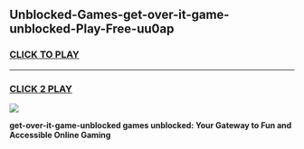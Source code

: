 
## Unblocked-Games-get-over-it-game-unblocked-Play-Free-uu0ap
<h3>
<a href="https://premium76.site?title=get-over-it-game-unblocked&ref=23A">CLICK TO PLAY</a></h3>
<hr>

<h3>
<a href="https://premium76.site?title=get-over-it-game-unblocked&ref=23A">CLICK 2 PLAY</a>
  
</h3>

<a href="https://premium76.site?title=get-over-it-game-unblocked&ref=23A"><img src="https://clearcache.store/games.png"></a>


**get-over-it-game-unblocked games unblocked: Your Gateway to Fun and Accessible Online Gaming**
